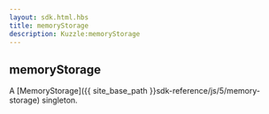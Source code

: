 ```yaml
---
layout: sdk.html.hbs
title: memoryStorage
description: Kuzzle:memoryStorage
---
```

  

## memoryStorage

A [MemoryStorage]({{ site_base_path }}sdk-reference/js/5/memory-storage) singleton.
